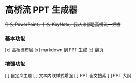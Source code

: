 
# 高桥流 PPT 生成器

~~什么 PowerPoint，什么 KeyNote，我从来都是高桥流一把梭~~


### 基本功能

[x] 高桥流布局
[x] markdown 到 PPT 生成
[x] 翻页



### 增强功能

[ ] 自定义主题
[ ] 文本内联样式增强
[ ] PPT 全文搜索
[ ] PPT 大纲
